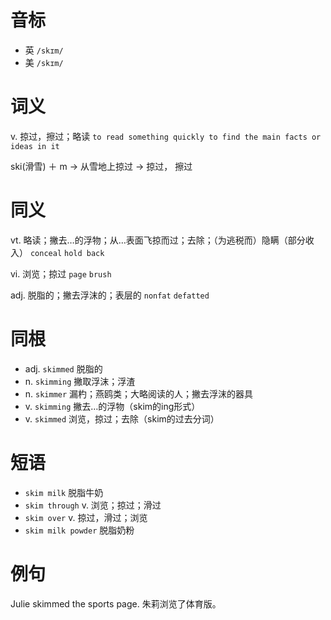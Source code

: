 # 音标

- 英 `/skɪm/`
- 美 `/skɪm/`

# 词义

v. 掠过，擦过；略读
`to read something quickly to find the main facts or ideas in it`



ski(滑雪) ＋ m → 从雪地上掠过 → 掠过， 擦过

# 同义

vt. 略读；撇去…的浮物；从…表面飞掠而过；去除；（为逃税而）隐瞒（部分收入）
`conceal` `hold back`

vi. 浏览；掠过
`page` `brush`

adj. 脱脂的；撇去浮沫的；表层的
`nonfat` `defatted`

# 同根

- adj. `skimmed` 脱脂的
- n. `skimming` 撇取浮沫；浮渣
- n. `skimmer` 漏杓；燕鸥类；大略阅读的人；撇去浮沫的器具
- v. `skimming` 撇去…的浮物（skim的ing形式）
- v. `skimmed` 浏览，掠过；去除（skim的过去分词）

# 短语

- `skim milk` 脱脂牛奶
- `skim through` v. 浏览；掠过；滑过
- `skim over` v. 掠过，滑过；浏览
- `skim milk powder` 脱脂奶粉

# 例句

Julie skimmed the sports page.
朱莉浏览了体育版。


